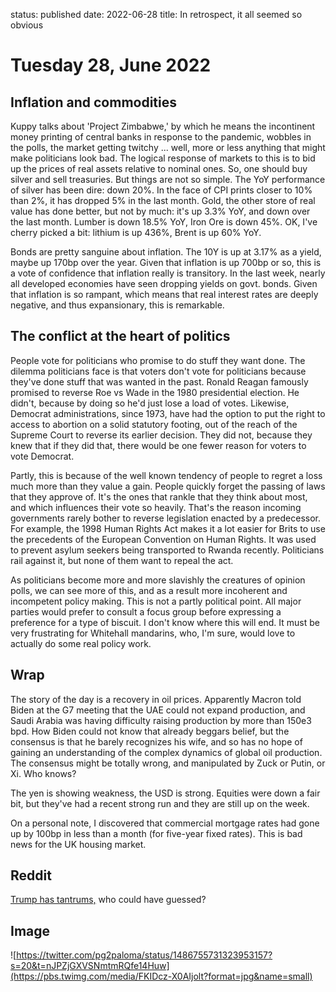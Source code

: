 status: published
date: 2022-06-28
title: In retrospect, it all seemed so obvious

# Tuesday 28, June 2022

## Inflation and commodities

Kuppy talks about 'Project Zimbabwe,' by which he means the incontinent money printing of central banks 
in response to the pandemic, wobbles in the polls, the market getting twitchy ... well, more or less anything 
that might make politicians look bad.
The logical response of markets to this is to bid up the prices of real assets relative to nominal ones.
So, one should buy silver and sell treasuries.
But things are not so simple. The YoY performance of silver has been dire: down 20%. 
In the face of CPI prints closer to 10% than 2%, it has dropped 5% in the last month.
Gold, the other store of real value has done better, but not by much: it's up 3.3% YoY, and down over the last month.
Lumber is down 18.5% YoY, Iron Ore is down 45%.
OK, I've cherry picked a bit: lithium is up 436%, Brent is up 60% YoY. 

Bonds are pretty sanguine about inflation. The 10Y is up at 3.17% as a yield, maybe up 170bp over the year.
Given that inflation is up 700bp or so, this is a vote of confidence that inflation really is transitory.
In the last week, nearly all developed economies have seen dropping yields on govt. bonds.
Given that inflation is so rampant, which means that real interest rates are deeply negative, and thus expansionary, 
this is remarkable.

## The conflict at the heart of politics

People vote for politicians who promise to do stuff they want done.
The dilemma politicians face is that voters don't vote for politicians because they've done stuff that was wanted in the past.
Ronald Reagan famously promised to reverse Roe vs Wade in the 1980 presidential election.
He didn't, because by doing so he'd just lose a load of votes.
Likewise, Democrat administrations, since 1973, have had the option to put the right to access to abortion on a solid statutory footing,
out of the reach of the Supreme Court to reverse its earlier decision.
They did not, because they knew that if they did that, there would be one fewer reason for voters to vote Democrat.

Partly, this is because of the well known tendency of people to regret a loss much more than they value a gain.
People quickly forget the passing of laws that they approve of.
It's the ones that rankle that they think about most, and which influences their vote so heavily.
That's the reason incoming governments rarely bother to reverse legislation enacted by a predecessor.
For example, the 1998 Human Rights Act makes it a lot easier for Brits to use the precedents of the European Convention on Human Rights.
It was used to prevent asylum seekers being transported to Rwanda recently.
Politicians rail against it, but none of them want to repeal the act.

As politicians become more and more slavishly the creatures of opinion polls, we can see more of this, and as a result more incoherent and incompetent policy making. This is not a partly political point. All major parties would prefer to consult a focus group before expressing a preference for a type of biscuit.
I don't know where this will end.
It must be very frustrating for Whitehall mandarins, who, I'm sure, would love to actually do some real policy work.

## Wrap

The story of the day is a recovery in oil prices. 
Apparently Macron told Biden at the G7 meeting that the UAE could not expand production, and Saudi Arabia was having difficulty raising production by more than 150e3 bpd. How Biden could not know that already beggars belief, but the consensus is that he barely recognizes his wife, and so has no hope of gaining an understanding of the complex dynamics of global oil production.
The consensus might be totally wrong, and manipulated by Zuck or Putin, or Xi. Who knows?

The yen is showing weakness, the USD is strong. Equities were down a fair bit, but they've had a recent strong run and they are still up on the week.

On a personal note, I discovered that commercial mortgage rates had gone up by 100bp in less than a month (for five-year fixed rates). 
This is bad news for the UK housing market.

## Reddit

[Trump has tantrums,](https://www.reddit.com/r/TrueAnon/comments/vmvidf/night_of_10000_burgers/?utm_source=share&utm_medium=web2x&context=3) who could have guessed?

## Image

![https://twitter.com/pg2paloma/status/1486755731323953157?s=20&t=nJPZjGXVSNmtmRQfe14Huw](https://pbs.twimg.com/media/FKIDcz-X0AIjolt?format=jpg&name=small)



